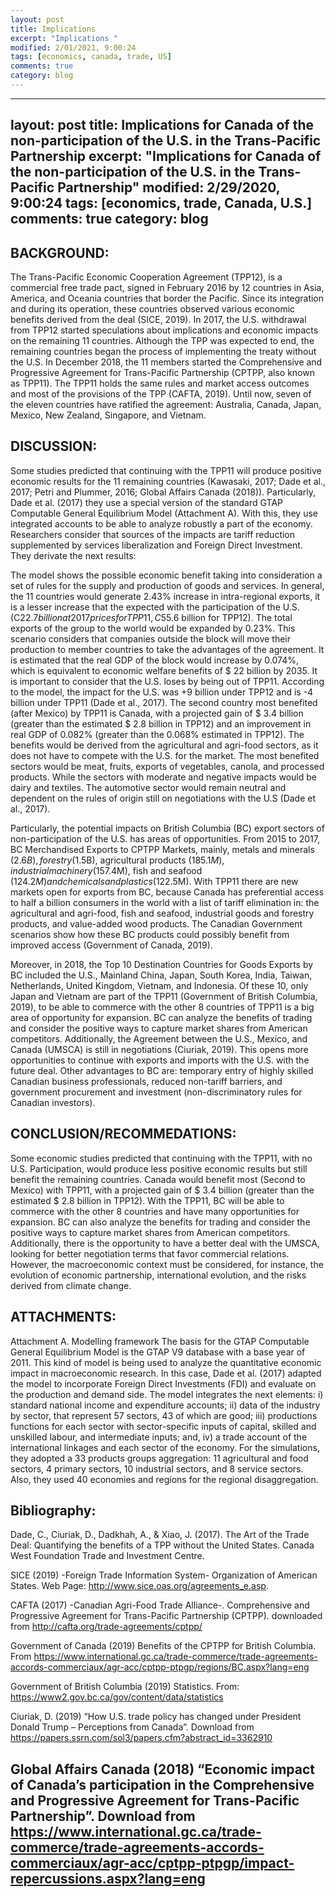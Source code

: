 ```yaml
---
layout: post
title: Implications 
excerpt: "Implications "
modified: 2/01/2021, 9:00:24
tags: [economics, canada, trade, US]
comments: true
category: blog
---
```


---
layout: post
title: Implications for Canada of the non-participation of the U.S. in the Trans-Pacific Partnership
excerpt: "Implications for Canada of the non-participation of the U.S. in the Trans-Pacific Partnership"
modified: 2/29/2020, 9:00:24
tags: [economics, trade, Canada, U.S.]
comments: true
category: blog
---

<div class="message">
  
</div>


## BACKGROUND:

The Trans-Pacific Economic Cooperation Agreement (TPP12), is a commercial free trade pact, signed in February 2016 by 12 countries in Asia, America, and Oceania countries that border the Pacific. Since its integration and during its operation, these countries observed various economic benefits derived from the deal (SICE, 2019).
In 2017, the U.S. withdrawal from TPP12 started speculations about implications and economic impacts on the remaining 11 countries. Although the TPP was expected to end, the remaining countries began the process of implementing the treaty without the U.S. In December 2018, the 11 members started the Comprehensive and Progressive Agreement for Trans-Pacific Partnership (CPTPP, also known as TPP11). The TPP11 holds the same rules and market access outcomes and most of the provisions of the TPP (CAFTA, 2019). Until now, seven of the eleven countries have ratified the agreement: Australia, Canada, Japan, Mexico, New Zealand, Singapore, and Vietnam.

## DISCUSSION:
Some studies predicted that continuing with the TPP11 will produce positive economic results for the 11 remaining countries (Kawasaki, 2017; Dade et al., 2017; Petri and Plummer, 2016; Global Affairs Canada (2018)). Particularly, Dade et al. (2017) they use a special version of the standard GTAP Computable General Equilibrium Model (Attachment A). With this, they use integrated accounts to be able to analyze robustly a part of the economy. Researchers consider that sources of the impacts are tariff reduction supplemented by services liberalization and Foreign Direct Investment. They derivate the next results:

The model shows the possible economic benefit taking into consideration a set of rules for the supply and production of goods and services. In general, the 11 countries would generate 2.43% increase in intra-regional exports, it is a lesser increase that the expected with the participation of the U.S. (C$22.7 billion at 2017 prices for TPP11, C$55.6 billion for TPP12). The total exports of the group to the world would be expanded by 0.23%. This scenario considers that companies outside the block will move their production to member countries to take the advantages of the agreement. It is estimated that the real GDP of the block would increase by 0.074%, which is equivalent to economic welfare benefits of $ 22 billion by 2035. It is important to consider that the U.S. loses by being out of TPP11. According to the model, the impact for the U.S. was +9 billion under TPP12 and is -4 billion under TPP11 (Dade et al., 2017).
The second country most benefited (after Mexico) by TPP11 is Canada, with a projected gain of $ 3.4 billion (greater than the estimated $ 2.8 billion in TPP12) and an improvement in real GDP of 0.082% (greater than the 0.068% estimated in TPP12). The benefits would be derived from the agricultural and agri-food sectors, as it does not have to compete with the U.S. for the market. The most benefited sectors would be meat, fruits, exports of vegetables, canola, and processed products. While the sectors with moderate and negative impacts would be dairy and textiles. The automotive sector would remain neutral and dependent on the rules of origin still on negotiations with the U.S (Dade et al., 2017).

Particularly, the potential impacts on British Columbia (BC) export sectors of non-participation of the U.S. has areas of opportunities.  From 2015 to 2017, BC Merchandised Exports to CPTPP Markets, mainly, metals and minerals ($2.6B), forestry ($1.5B), agricultural products ($185.1M), industrial machinery ($157.4M), fish and seafood ($124.2M) and chemicals and plastics ($122.5M). With TPP11 there are new markets open for exports from BC, because Canada has preferential access to half a billion consumers in the world with a list of tariff elimination in: the agricultural and agri-food, fish and seafood, industrial goods and forestry products, and value-added wood products. The Canadian Government scenarios show how these BC products could possibly benefit from improved access (Government of Canada, 2019).

Moreover, in 2018, the Top 10 Destination Countries for Goods Exports by BC included the U.S., Mainland China, Japan, South Korea, India, Taiwan, Netherlands, United Kingdom, Vietnam, and Indonesia. Of these 10, only Japan and Vietnam are part of the TPP11 (Government of British Columbia, 2019), to be able to commerce with the other 8 countries of TPP11 is a big area of opportunity for expansion. BC can analyze the benefits of trading and consider the positive ways to capture market shares from American competitors. Additionally, the Agreement between the U.S., Mexico, and Canada (UMSCA) is still in negotiations (Ciuriak, 2019). This opens more opportunities to continue with exports and imports with the U.S. with the future deal. Other advantages to BC are: temporary entry of highly skilled Canadian business professionals, reduced non-tariff barriers, and government procurement and investment (non-discriminatory rules for Canadian investors).

## CONCLUSION/RECOMMEDATIONS:  
Some economic studies predicted that continuing with the TPP11, with no U.S. Participation, would produce less positive economic results but still benefit the remaining countries. Canada would benefit most (Second to Mexico) with TPP11, with a projected gain of $ 3.4 billion (greater than the estimated $ 2.8 billion in TPP12). With the TPP11, BC will be able to commerce with the other 8 countries and have many opportunities for expansion. BC can also analyze the benefits for trading and consider the positive ways to capture market shares from American competitors. Additionally, there is the opportunity to have a better deal with the UMSCA, looking for better negotiation terms that favor commercial relations. However, the macroeconomic context must be considered, for instance, the evolution of economic partnership, international evolution, and the risks derived from climate change.

## ATTACHMENTS:  
Attachment A. Modelling framework
The basis for the GTAP Computable General Equilibrium Model is the GTAP V9 database with a base year of 2011. This kind of model is being used to analyze the quantitative economic impact in macroeconomic research. In this case, Dade et al. (2017) adapted the model to incorporate Foreign Direct Investments (FDI) and evaluate on the production and demand side. The model integrates the next elements: i) standard national income and expenditure accounts; ii) data of the industry by sector, that represent 57 sectors, 43 of which are good; iii) productions functions for each sector with sector-specific inputs of capital, skilled and unskilled labour, and intermediate inputs; and, iv) a trade account of the international linkages and each sector of the economy. For the simulations, they adopted a 33 products groups aggregation: 11 agricultural and food sectors, 4 primary sectors, 10 industrial sectors, and 8 service sectors. Also, they used 40 economies and regions for the regional disaggregation.

## Bibliography:
Dade, C., Ciuriak, D., Dadkhah, A., & Xiao, J. (2017). The Art of the Trade Deal: Quantifying the benefits of a TPP without the United States. Canada West Foundation Trade and Investment Centre.

SICE (2019) -Foreign Trade Information System- Organization of American States. Web Page: http://www.sice.oas.org/agreements_e.asp.

CAFTA (2017) -Canadian Agri-Food Trade Alliance-. Comprehensive and Progressive Agreement for Trans-Pacific Partnership (CPTPP). downloaded from http://cafta.org/trade-agreements/cptpp/

Government of Canada (2019) Benefits of the CPTPP for British Columbia. From https://www.international.gc.ca/trade-commerce/trade-agreements-accords-commerciaux/agr-acc/cptpp-ptpgp/regions/BC.aspx?lang=eng

Government of British Columbia (2019) Statistics. From: https://www2.gov.bc.ca/gov/content/data/statistics

Ciuriak, D. (2019) “How U.S. trade policy has changed under President Donald Trump – Perceptions from Canada”. Download from https://papers.ssrn.com/sol3/papers.cfm?abstract_id=3362910

Global Affairs Canada (2018) “Economic impact of Canada’s participation in the Comprehensive and Progressive Agreement for Trans-Pacific Partnership”. Download from https://www.international.gc.ca/trade-commerce/trade-agreements-accords-commerciaux/agr-acc/cptpp-ptpgp/impact-repercussions.aspx?lang=eng
-----


